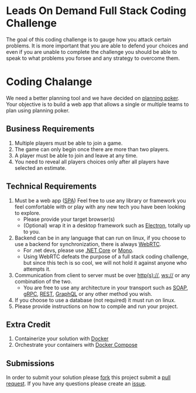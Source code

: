 # Leads On Demand Full Stack Coding Challenge

The goal of this coding challenge is to gauge how you attack certain problems. It is more important that you are able to defend your choices and even if you are unable to complete the challenge you should be able to speak to what problems you forsee and any strategy to overcome them.

# Coding Chalange

We need a better planning tool and we have decided on [planning poker](https://en.wikipedia.org/wiki/Planning_poker). Your objective is to build a web app that allows a single or multiple teams to plan using planning poker.
## Business Requirements

1. Multiple players must be able to join a game.
2. The game can only begin once there are more than two players.
3. A player must be able to join and leave at any time.
4. You need to reveal all players choices only after all players have selected an estimate.

## Technical Requirements

1. Must be a web app ([SPA](https://en.wikipedia.org/wiki/Single-page_application)) Feel free to use any library or framework you feel comfortable with or play with any new tech you have been looking to explore.
    * Please provide your target browser(s)
    * (Optional) wrap it in a desktop framework such as [Electron](https://electron.atom.io/), totally up to you.
2. Backend can be in any language that can run on linux, if you choose to use a backend for synchronization, there is always [WebRTC](https://webrtc.org/).
    * For .net devs, please use [.NET Core](https://www.microsoft.com/net/download/core) or [Mono](http://www.mono-project.com/).
    * Using WebRTC defeats the purpose of a full stack coding challenge, but since this tech is so cool, we will not hold it against anyone who attempts it.
3. Communication from client to server must be over [http(s)://](https://en.wikipedia.org/wiki/Hypertext_Transfer_Protocol), [ws://](https://en.wikipedia.org/wiki/WebSocket) or any combination of the two.
    * You are free to use any architecture in your transport such as [SOAP](https://en.wikipedia.org/wiki/SOAP), [gRPC](https://grpc.io/), [REST](https://en.wikipedia.org/wiki/Representational_state_transfer), [GraphQL](https://facebook.github.io/react/blog/2015/05/01/graphql-introduction.html) or any other method you wish.
4. If you choose to use a database (not required) it must run on linux.
5. Please provide instructions on how to compile and run your project.

## Extra Credit

1. Containerize your solution with [Docker](https://www.docker.com/)
2. Orchestrate your containers with [Docker Compose](https://docs.docker.com/compose/)

## Submissions

In order to submit your solution please [fork](https://help.github.com/articles/fork-a-repo/) this project submit a [pull request](https://help.github.com/articles/creating-a-pull-request/).
If you have any questions please create an [issue](https://guides.github.com/features/issues/).
